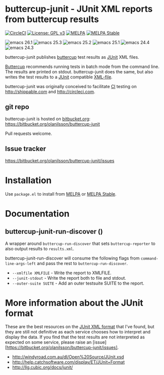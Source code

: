 # buttercup-junit - JUnit XML reports from buttercup results

[![CircleCI](https://circleci.com/bb/olanilsson/buttercup-junit/tree/master.svg?style=shield&circle-token=0114ae411116984dae168da481f600ef300e78e4)](https://circleci.com/bb/olanilsson/buttercup-junit/tree/master)
[![License: GPL v3](https://img.shields.io/badge/License-GPL%20v3-blue.svg)](https://www.gnu.org/licenses/gpl-3.0)
[![MELPA](https://melpa.org/packages/buttercup-junit-badge.svg)](https://melpa.org/#/buttercup-junit)
[![MELPA Stable](https://stable.melpa.org/packages/buttercup-junit-badge.svg)](https://stable.melpa.org/#/buttercup-junit)

![emacs 26.1](https://img.shields.io/badge/emacs-26.1-brightgreen.svg)
![emacs 25.3](https://img.shields.io/badge/emacs-25.3-brightgreen.svg)
![emacs 25.2](https://img.shields.io/badge/emacs-25.2-brightgreen.svg)
![emacs 25.1](https://img.shields.io/badge/emacs-25.1-brightgreen.svg)
![emacs 24.4](https://img.shields.io/badge/emacs-24.4-brightgreen.svg)
![emacs 24.3](https://img.shields.io/badge/emacs-24.3-brightgreen.svg)

buttercup-junit publishes [buttercup][BUTTERCUP] test results as
[JUnit][JUNIT] XML files.

[Buttercup][BUTTERCUP] recommends running tests in batch mode
from the command line.  The results are printed on stdout.  buttercup-junit
does the same, but also writes the test results to a [JUnit][JUNIT]
compatible [XML-file][JUNITXSD].

buttercup-junit was originally conceived to facilitate [CI][CI] testing on
http://shippable.com and http://circleci.com.

[BUTTERCUP]: https://github.com/jorgenschaefer/emacs-buttercup "Emacs Buttercup"
[JUNIT]: http://junit.org "JUnit Home"
[JUNITXSD]: http://windyroad.com.au/dl/Open%20Source/JUnit.xsd "JUnit xsd"
[CI]: http://en.wikipedia.org/wiki/Continuous_integration "Continous Integration on Wikipedia"

## git repo

buttercup-junit is hosted on [bitbucket.org][BITBUCKET]:
https://bitbucket.org/olanilsson/buttercup-junit

Pull requests welcome.

[BITBUCKET]: http://bitbucket.org "BitBucket"

## Issue tracker

https://bitbucket.org/olanilsson/buttercup-junit/issues

# Installation

Use `package.el` to install from [MELPA][MELPA] or [MELPA
Stable][MELPASTABLE].

[MELPA]: https://melpa.org "MELPA"
[MELPASTABLE]: https://stable.melpa.org "MELPA Stable"

# Documentation

## buttercup-junit-run-discover ()

A wrapper around `buttercup-run-discover` that sets
`buttercup-reporter` to also output results to `results.xml`.

buttercup-junit-run-discover will consume the following flags from
`command-line-args-left` and pass the rest to
`buttercup-run-discover`.

 * `--xmlfile XMLFILE` - Write the report to XMLFILE.
 * `--junit-stdout` - Write the report both to file and stdout.
 * `--outer-suite SUITE` - Add an outer testsuite SUITE to the report.

# More information about the JUnit format

These are the best resources on the [JUnit XML format][JUNITXSD] that I've found,
but they are still not definitive as each service chooses how to
interpret and display the data.  If you find that the test results are
not interpreted as expected on some service, please raise an
[issue][https://bitbucket.org/olanilsson/buttercup-junit/issues].

 * http://windyroad.com.au/dl/Open%20Source/JUnit.xsd
 * http://help.catchsoftware.com/display/ET/JUnit+Format
 * http://llg.cubic.org/docs/junit/
